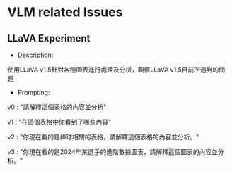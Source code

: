 # VLM related Issues

## LLaVA Experiment

- Description:

使用LLaVA v1.5針對各種圖表進行處理及分析，觀察LLaVA v1.5目前所遇到的問題


- Prompting: 

v0 : "請解釋這個表格的內容並分析"

v1 : "在這個表格中你看到了哪些內容"

v2 : "你現在看的是棒球相關的表格，請解釋這個表格的內容並分析。"

v3 : "你現在看的是2024年某選手的進階數據圖表，請解釋這個圖表的內容並分析。"




